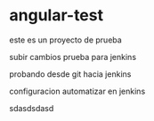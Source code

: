 # angular-test
este es un proyecto de prueba

subir cambios 
 prueba para jenkins
 
 probando desde git hacia jenkins
 
 configuracion automatizar en jenkins
 
 
 sdasdsdasd
